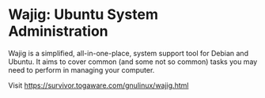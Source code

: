 # Wajig: Ubuntu System Administration

Wajig is a simplified, all-in-one-place, system support tool for Debian
and Ubuntu. It aims to cover common (and some not so common) tasks you
may need to perform in managing your computer.

Visit https://survivor.togaware.com/gnulinux/wajig.html
